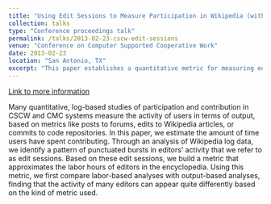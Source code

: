 ```yaml
---
title: "Using Edit Sessions to Measure Participation in Wikipedia (with Aaron Halfaker)"
collection: talks
type: "Conference proceedings talk"
permalink: /talks/2013-02-23-cscw-edit-sessions
venue: "Conference on Computer Supported Cooperative Work"
date: 2013-02-23
location: "San Antonio, TX"
excerpt: "This paper establishes a quantitative metric for measuring editor activity through temporal edit sessions."
---
```


<a href='http://www.stuartgeiger.com/cscw-sessions.pdf'>Link to more information</a>

Many quantitative, log-based studies of participation and contribution in CSCW and CMC systems measure the activity of users in terms of output, based on metrics like posts to forums, edits to Wikipedia articles, or commits to code repositories. In this paper, we estimate the amount of time users have spent contributing. Through an analysis of Wikipedia log data, we identify a pattern of punctuated bursts in editors’ activity that we refer to as edit sessions. Based on these edit sessions, we build a metric that approximates the labor hours of editors in the encyclopedia. Using this metric, we first compare labor-based analyses with output-based analyses, finding that the activity of many editors can appear quite differently based on the kind of metric used.
